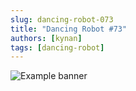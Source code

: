 ```yaml
---
slug: dancing-robot-073
title: "Dancing Robot #73"
authors: [kynan]
tags: [dancing-robot]
---
```


![Example banner](/img/stories/dancing-robot_new/073.png)
